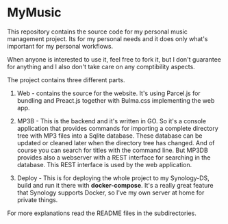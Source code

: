 # MyMusic

This repository contains the source code for my personal music management project.
Its for my personal needs and it does only what's important for my personal workflows.

When anyone is interested to use it, feel free to fork it, but I don't guarantee for anything and I
also don't take care on any comptibility aspects.

The project contains three different parts.

1. Web - contains the source for the website. It's using Parcel.js for bundling and Preact.js
   together with Bulma.css implementing the web app.

2. MP3B - This is the backend and it's written in GO. So it's a console application that provides
   commands for importing a complete directory tree with MP3 files into a Sqlite database.
   These database can be updated or cleaned later when the directory tree has changed.
   And of course you can search for titles with the command line.
   But MP3DB provides also a webserver with a REST interface for searching in the database.
   This REST interface is used by the web application.

3. Deploy - This is for deploying the whole project to my Synology-DS, build and run it there
   with **docker-compose**. It's a really great feature that Synology supports Docker, so I've my own
   server at home for private things.

For more explanations read the README files in the subdirectories.
